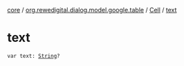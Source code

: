 [core](../../index.md) / [org.rewedigital.dialog.model.google.table](../index.md) / [Cell](index.md) / [text](./text.md)

# text

`var text: `[`String`](https://kotlinlang.org/api/latest/jvm/stdlib/kotlin/-string/index.html)`?`